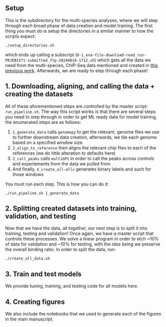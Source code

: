 ## Setup

This is the subdirectory for the multi-species analyses, where we will step through each broad phase of data creation and model training. The first thing you must do is setup the directories in a similar manner to how the scripts expect:

```
./setup_directories.sh
```

which ends up calling a subscript (`0-1_ena-file-download-read_run-PRJEB1571-submitted_ftp-20240816-1712.sh`) which gets all the data we need from the mutli-species, ChIP-Seq data mentioned and created in [this previous work](https://elifesciences.org/articles/02626). Afterwards, we are ready to step through each phase!

## 1. Downloading, aligning, and calling the data + creating the datasets

All of these aforementioned steps are controlled by the master script: `run_pipeline.sh`. The way this script works is that there are several steps you need to step through in order to get ML ready data for model training, the enumerated steps are as follows:

1. `1_generate_data` calls `genomepy` to get the relevant, genome files we use to further downstream data creation, afterwards, we tile each genome based on a specified window size.
2. `2_align_to_reference` then aligns the relevant chip files to each of the references (we do little alteration to defaults here)
3. `3_call_peaks` calls `multiGPS` in order to call the peaks across controls and experiements from the data we pulled from
4. And finally, `4_create_all-alls` generates binary labels and such for those windows

You must run each step. This is how you can do it:

```
./run_pipeline.sh 1_generate_data
```

 ## 2. Splitting created datasets into training, validation, and testing

Now that we have the data, all together, our next step is to split it into training, testing and validation! Once again, we have a master script that controls these processes. We solve a linear program in order to etch ~10% of data for validation and ~10% for testing, with the idea being we preserve the overall binding ratio. In order to split the data, run:

```
./create_all_data.sh
```

## 3. Train and test models

We provide tuning, training, and testing code for all models here.

## 4. Creating figures

We also include the notebooks that we used to generate each of the figures in the main manuscript.
